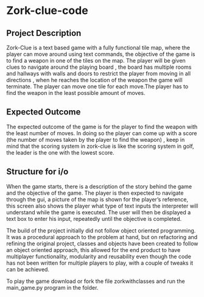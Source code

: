 # Zork-clue-code

## Project Description

Zork-Clue is a text based game with a fully functional tile map, where the player can move around using text commands, 
the objective of the game is to find a weapon in one of the tiles on the map. 
The player will be given clues to navigate around the playing board ,
the board has multiple rooms and hallways with walls and doors to restrict the player from moving in all directions , 
when he reaches the location of the weapon the game will terminate. 
The player can move one tile for each move.The player has to find the weapon in the least possible amount of moves. 

## Expected Outcome 

The expected outcome of the game is for the player to find the weapon with the least number of moves. 
In doing so the player can come up with a score (the number of moves taken by the player to find the weapon) ,
keep in mind that the scoring system in zork-clue is like the scoring system in golf, 
the leader is the one with the lowest score.

## Structure for i/o

When the game starts, there is a description of the story behind the game and the objective of the game. 
The player is then expected to navigate through the gui, a picture of the map is shown for the player’s reference, 
this screen also shows the player what type of text inputs the interpreter will understand while the game is executed.
The user will then be displayed a text box to enter his input, 
repeatedly until the objective is completed.


The build of the project initially did not follow object oriented programming. 
It was a procedural approach to the problem at hand, but on refactoring and refining the original project, 
classes and objects have been created to follow an object oriented approach, this allowed for the end product to have multiplayer functionality, 
modularity and reusability even though the code has not been written for multiple players to play, with a couple of tweaks it can be achieved.

To play the game download or fork the file zorkwithclasses and run the main_game.py program in the folder.
